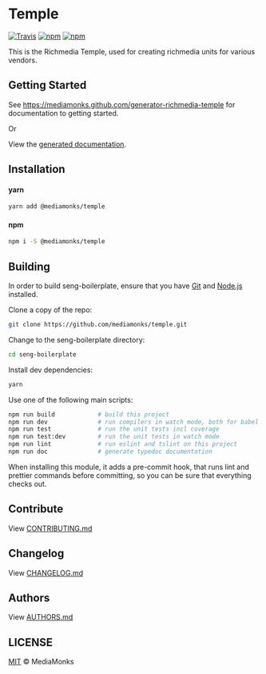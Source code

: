 # Temple

[![Travis](https://img.shields.io/travis/mediamonks/temple.svg?style=flat)](https://travis-ci.org/mediamonks/temple)
[![npm](https://img.shields.io/npm/v/@mediamonks/temple.svg?style=flat)](https://www.npmjs.com/package/@mediamonks/temple)
[![npm](https://img.shields.io/npm/dt/@mediamonks/temple.svg?style=flat)](https://www.npmjs.com/package/@mediamonks/temple)
<!-- [![Code Climate](https://img.shields.io/codeclimate/github/mediamonks/seng-boilerplate.svg?maxAge=2592000)](https://codeclimate.com/github/mediamonks/seng-boilerplate) -->
<!-- [![Coveralls](https://img.shields.io/coveralls/mediamonks/seng-boilerplate.svg?maxAge=2592000)](https://coveralls.io/github/mediamonks/seng-boilerplate?branch=master) -->

This is the Richmedia Temple, used for creating richmedia units for various vendors. 

## Getting Started
See https://mediamonks.github.com/generator-richmedia-temple for documentation to getting started.

Or

View the [generated documentation](http://mediamonks.github.io/temple/). 

## Installation

#### yarn
```sh
yarn add @mediamonks/temple
```

#### npm
```sh
npm i -S @mediamonks/temple
```



## Building

In order to build seng-boilerplate, ensure that you have [Git](http://git-scm.com/downloads)
and [Node.js](http://nodejs.org/) installed.

Clone a copy of the repo:
```sh
git clone https://github.com/mediamonks/temple.git
```

Change to the seng-boilerplate directory:
```sh
cd seng-boilerplate
```

Install dev dependencies:
```sh
yarn
```

Use one of the following main scripts:
```sh
npm run build            # build this project
npm run dev              # run compilers in watch mode, both for babel and typescript
npm run test             # run the unit tests incl coverage
npm run test:dev         # run the unit tests in watch mode
npm run lint             # run eslint and tslint on this project
npm run doc              # generate typedoc documentation
```

When installing this module, it adds a pre-commit hook, that runs lint and prettier commands
before committing, so you can be sure that everything checks out.


## Contribute

View [CONTRIBUTING.md](./CONTRIBUTING.md)


## Changelog

View [CHANGELOG.md](./CHANGELOG.md)


## Authors

View [AUTHORS.md](./AUTHORS.md)


## LICENSE

[MIT](./LICENSE) © MediaMonks
